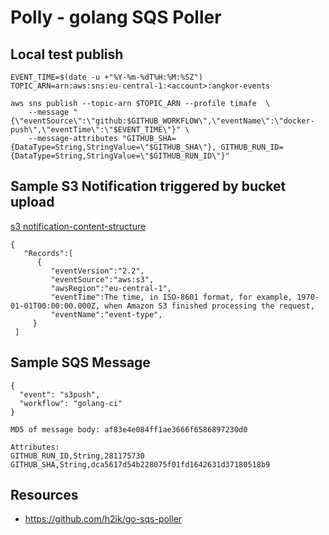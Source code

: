# Polly - golang SQS Poller

## Local test publish
```
EVENT_TIME=$(date -u +"%Y-%m-%dT%H:%M:%SZ")
TOPIC_ARN=arn:aws:sns:eu-central-1:<account>:angkor-events

aws sns publish --topic-arn $TOPIC_ARN --profile timafe  \
    --message "{\"eventSource\":\"github:$GITHUB_WORKFLOW\",\"eventName\":\"docker-push\",\"eventTime\":\"$EVENT_TIME\"}" \
    --message-attributes "GITHUB_SHA={DataType=String,StringValue=\"$GITHUB_SHA\"}, GITHUB_RUN_ID={DataType=String,StringValue=\"$GITHUB_RUN_ID\"}"
```

## Sample S3 Notification triggered by bucket upload
[s3 notification-content-structure](https://docs.aws.amazon.com/de_de/AmazonS3/latest/dev/notification-content-structure.html)

```
{  
   "Records":[  
      {  
         "eventVersion":"2.2",
         "eventSource":"aws:s3",
         "awsRegion":"eu-central-1",
         "eventTime":The time, in ISO-8601 format, for example, 1970-01-01T00:00:00.000Z, when Amazon S3 finished processing the request,
         "eventName":"event-type",
     }
 ]
```

## Sample SQS Message

```
{
  "event": "s3push",
  "workflow": "golang-ci"
}
```

```
MD5 of message body: af83e4e084ff1ae3666f6586897230d0
```

```
Attributes:
GITHUB_RUN_ID,String,281175730
GITHUB_SHA,String,dca5617d54b228075f01fd1642631d37180518b9
```

## Resources

* https://github.com/h2ik/go-sqs-poller
